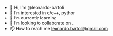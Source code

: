 - 👋 Hi, I’m @leonardo-bartoli
- 👀 I’m interested in c/c++, python
- 🌱 I’m currently learning 
- 💞️ I’m looking to collaborate on ...
- 📫 How to reach me leonardo.bartoli@gmail.com

<!---
leonardo-bartoli/leonardo-bartoli is a ✨ special ✨ repository because its `README.md` (this file) appears on your GitHub profile.
You can click the Preview link to take a look at your changes.
--->
